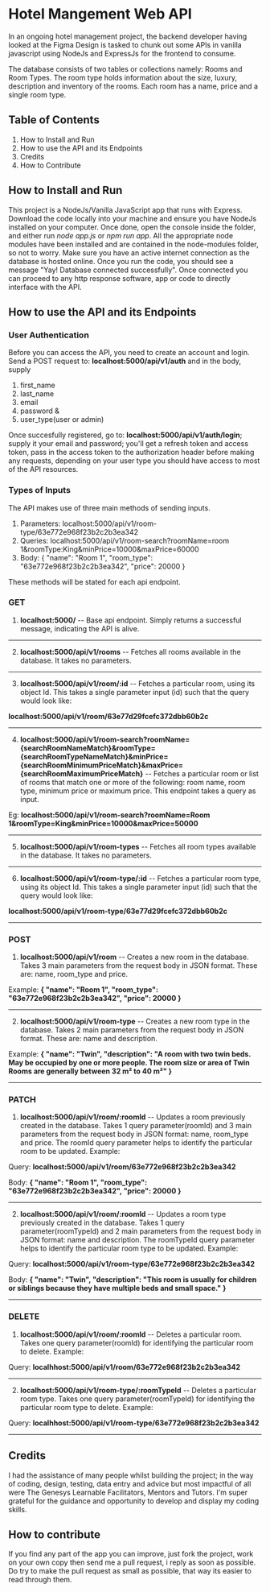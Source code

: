 # Hotel Mangement Web API
In an ongoing hotel management project, the backend developer having looked at the Figma Design is tasked to chunk out some APIs in vanilla javascript using NodeJs and ExpressJs for the frontend to consume.

The database consists of two tables or collections namely: Rooms and Room Types. The room type holds information about the size, luxury, description and inventory of the rooms. Each room has a name, price and a single room type.

## Table of Contents
1. How to Install and Run
2. How to use the API and its Endpoints
3. Credits
4. How to Contribute


## How to Install and Run
This project is a NodeJs/Vanilla JavaScript app that runs with Express. Download the code locally into your machine and ensure you have NodeJs installed on your computer. Once done, open the console inside the folder, and either run *node app.js* or *npm run app*. All the appropriate node modules have been installed and are contained in the node-modules folder, so not to worry. Make sure you have an active internet connection as the database is hosted online. Once you run the code, you should see a message "Yay! Database connected successfully". Once connected you can proceed to any http response software, app or code to directly interface with the API.

## How to use the API and its Endpoints
### User Authentication
Before you can access the API, you need to create an account and login. Send a POST request to: **localhost:5000/api/v1/auth** and in the body, supply
1. first_name
2. last_name
3. email
4. password &
5. user_type(user or admin)

Once succesfully registered, go to: **localhost:5000/api/v1/auth/login**; supply it your email and password; you'll get a refresh token and access token, pass in the access token to the authorization header before making any requests, depending on your user type you should have access to most of the API resources.

### Types of Inputs
The API makes use of three main methods of sending inputs.

1. Parameters: localhost:5000/api/v1/room-type/63e772e968f23b2c2b3ea342
2. Queries: localhost:5000/api/v1/room-search?roomName=room 1&roomType:King&minPrice=10000&maxPrice=60000
3. Body: 
{
    "name": "Room 1",
    "room_type": "63e772e968f23b2c2b3ea342",
    "price": 20000
}

These methods will be stated for each api endpoint.

### GET

1. **localhost:5000/** -- Base api endpoint. Simply returns a successful message, indicating the API is alive.
***
2. **localhost:5000/api/v1/rooms** -- Fetches all rooms available in the database. It takes no parameters.
***
3. **localhost:5000/api/v1/room/:id** -- Fetches a particular room, using its object Id. This takes a single parameter input (id) such that the query would look like: 

**localhost:5000/api/v1/room/63e77d29fcefc372dbb60b2c**
***
4. **localhost:5000/api/v1/room-search?roomName={searchRoomNameMatch}&roomType={searchRoomTypeNameMatch}&minPrice={searchRoomMinimumPriceMatch}&maxPrice={searchRoomMaximumPriceMatch}** -- Fetches a particular room or list of rooms that match one or more of the following: room name, room type, minimum price or maximum price. This endpoint takes a query as input. 

Eg: **localhost:5000/api/v1/room-search?roomName=Room 1&roomType=King&minPrice=10000&maxPrice=50000**
***
5. **localhost:5000/api/v1/room-types** -- Fetches all room types available in the database. It takes no parameters.
***
6. **localhost:5000/api/v1/room-type/:id** -- Fetches a particular room type, using its object Id. This takes a single parameter input (id) such that the query would look like: 

**localhost:5000/api/v1/room-type/63e77d29fcefc372dbb60b2c**
***
### POST
1. **localhost:5000/api/v1/room** -- Creates a new room in the database. Takes 3 main parameters from the request body in JSON format. These are: name, room_type and price. 

Example: **{
    "name": "Room 1",
    "room_type": "63e772e968f23b2c2b3ea342",
    "price": 20000
}**
***
2. **localhost:5000/api/v1/room-type** -- Creates a new room type in the database. Takes 2 main parameters from the request body in JSON format. These are: name and description. 

Example: **{
    "name": "Twin",
    "description": "A room with two twin beds. May be occupied by one or more people. The room size or area of Twin Rooms are generally between 32 m² to 40 m²"
}**
***

### PATCH
1. **localhost:5000/api/v1/room/:roomId** -- Updates a room previously created in the database. Takes 1 query parameter(roomId) and 3 main parameters from the request body in JSON format: name, room_type and price. The roomId query parameter helps to identify the particular room to be updated. Example: 

Query: **localhost:5000/api/v1/room/63e772e968f23b2c2b3ea342** 

Body: **{
    "name": "Room 1",
    "room_type": "63e772e968f23b2c2b3ea342",
    "price": 20000
}**
***
2. **localhost:5000/api/v1/room/:roomId** -- Updates a room type previously created in the database. Takes 1 query parameter(roomTypeId) and 2 main parameters from the request body in JSON format: name and description. The roomTypeId query parameter helps to identify the particular room type to be updated. Example: 

Query: **localhost:5000/api/v1/room-type/63e772e968f23b2c2b3ea342** 

Body: **{
    "name": "Twin",
    "description": "This room is usually for children or siblings because they have multiple beds and small space."
}**
***

### DELETE
1. **localhost:5000/api/v1/room/:roomId** -- Deletes a particular room. Takes one query parameter(roomId) for identifying the particular room to delete. Example:

Query: **localhhost:5000/api/v1/room/63e772e968f23b2c2b3ea342**
***
2. **localhost:5000/api/v1/room-type/:roomTypeId** -- Deletes a particular room type. Takes one query parameter(roomTypeId) for identifying the particular room type to delete. Example:

Query: **localhhost:5000/api/v1/room-type/63e772e968f23b2c2b3ea342**
 ***
 
 ## Credits
I had the assistance of many people whilst building the project; in the way of coding, design, testing, data entry and advice but most impactful of all were The Genesys Learnable Facilitators, Mentors and Tutors. I'm super grateful for the guidance and opportunity to develop and display my coding skills.

## How to contribute
If you find any part of the app you can improve, just fork the project, work on your own copy then send me a pull request, i reply as soon as possible. Do try to make the pull request as small as possible, that way its easier to read through them.
